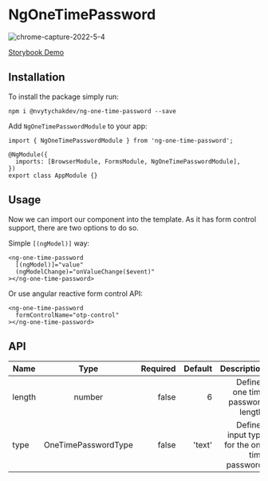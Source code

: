# NgOneTimePassword

![chrome-capture-2022-5-4](https://user-images.githubusercontent.com/25505898/171997018-741ca0cf-b1ca-4b71-ae4d-b1412bcf7cf3.gif)

[Storybook Demo](https://nvytychakdev.github.io/ng-one-time-password/)

## Installation

To install the package simply run:

```
npm i @nvytychakdev/ng-one-time-password --save
```

Add `NgOneTimePasswordModule` to your app:

```
import { NgOneTimePasswordModule } from 'ng-one-time-password';

@NgModule({
  imports: [BrowserModule, FormsModule, NgOneTimePasswordModule],
})
export class AppModule {}
```

## Usage

Now we can import our component into the template. As it has form control support, there are two options to do so.

Simple `[(ngModel)]` way:

```
<ng-one-time-password
  [(ngModel)]="value"
  (ngModelChange)="onValueChange($event)"
></ng-one-time-password>
```

Or use angular reactive form control API:

```
<ng-one-time-password
  formControlName="otp-control"
></ng-one-time-password>
```

## API

| Name   |        Type         | Required | Default |                                   Description |
| ------ | :-----------------: | -------: | ------: | --------------------------------------------: |
| length |       number        |    false |       6 |             Defines one time password length. |
| type   | OneTimePasswordType |    false |  'text' | Defines input type for the one time password. |
